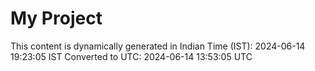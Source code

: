 # My Project

This content is dynamically generated in Indian Time (IST): 2024-06-14 19:23:05 IST
Converted to UTC: 2024-06-14 13:53:05 UTC
